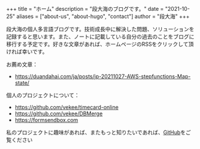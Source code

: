 +++
title = "ホーム"
description = "段大海のブログです。"
date = "2021-10-25"
aliases = ["about-us", "about-hugo", "contact"]
author = "段大海"
+++

段大海の個人多言語ブログです。技術成長中に解決した問題、ソリューションを記録すると思います。また、ノートに記載している自分の過去のことをブログに移行する予定です。好きな文章があれば、ホームページのRSSをクリックして頂ければ幸いです。

お薦め文章：

* https://duandahai.com/ja/posts/jp-20211027-AWS-stepfunctions-Map-state/

個人のプロジェクトについて：

* https://github.com/vekee/timecard-online
* https://github.com/vekee/DBMerge
* https://formsendbox.com


私のプロジェクトに趣味があれば、またもっと知りたいであれば、[GitHub](https://github.com/vekee)をご覧ください
